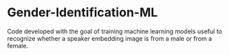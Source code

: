 # Gender-Identification-ML
Code developed with the goal of training machine learning models useful to recognize whether a speaker embedding image is from a male or from a female.
